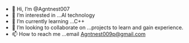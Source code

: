 - 👋 Hi, I’m @Agntnest007
- 👀 I’m interested in ...AI technology
- 🌱 I’m currently learning ...C++
- 💞️ I’m looking to collaborate on ...projects to learn and gain experience.
- 📫 How to reach me ...email Agntnest009p@gmail.com

<!---
Agntnest007/Agntnest007 is a ✨ special ✨ repository because its `README.md` (this file) appears on your GitHub profile.
You can click the Preview link to take a look at your changes.
--->
